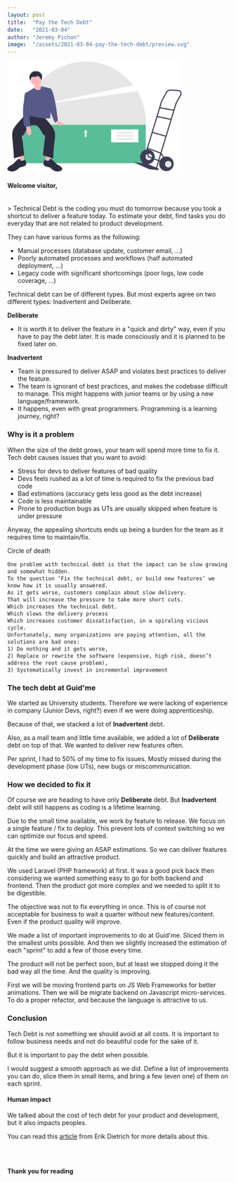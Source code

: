 ```yaml
---
layout: post
title:  "Pay the Tech Debt"
date:   "2021-03-04"
author: "Jeremy Pichon"
image:  "/assets/2021-03-04-pay-the-tech-debt/preview.svg"
---
```


<div class="center">
  <img src="/assets/2021-03-04-pay-the-tech-debt/preview.svg"
    style="height: 250px; object-fit: contain;"
    alt="Banner of the post"
  />
</div>

#### Welcome visitor,

<br />
> Technical Debt is the coding you must do tomorrow because you took a shortcut to deliver a feature today. 
To estimate your debt, find tasks you do everyday that are not related to product development.  

They can have various forms as the following: 
* Manual processes (database update, customer email, ...)
* Poorly automated processes and workflows (half automated deployment, ...)
* Legacy code with significant shortcomings (poor logs, low code coverage, ...)   

Technical debt can be of different types. But most experts agree on two different types: Inadvertent and Deliberate. 

**Deliberate**
- It is worth it to deliver the feature in a "quick and dirty" way, even if you have to pay the debt later. It is made consciously and it is planned to be fixed later on.

**Inadvertent** 
- Team is pressured to deliver ASAP and violates best practices to deliver the feature.
- The team is ignorant of best practices, and makes the codebase difficult to manage. This might happens with junior teams or by using a new language/framework.
- It happens, even with great programmers. Programming is a learning journey, right?   

### Why is it a problem

When the size of the debt grows, your team will spend more time to fix it.  
Tech debt causes issues that you want to avoid:
* Stress for devs to deliver features of bad quality
* Devs feels rushed as a lot of time is required to fix the previous bad code
* Bad estimations (accuracy gets less good as the debt increase)
* Code is less maintainable
* Prone to production bugs as UTs are usually skipped when feature is under pressure

Anyway, the appealing shortcuts ends up being a burden for the team as it requires time to maintain/fix. 

Circle of death

```
One problem with technical debt is that the impact can be slow growing and somewhat hidden.
To the question ‘Fix the technical debt, or build new features’ we know how it is usually answered.
As it gets worse, customers complain about slow delivery.
That will increase the pressure to take more short cuts.
Which increases the technical debt.
Which slows the delivery process
Which increases customer dissatisfaction, in a spiraling vicious cycle. 
Unfortunately, many organizations are paying attention, all the solutions are bad ones:
1) Do nothing and it gets worse,
2) Replace or rewrite the software (expensive, high risk, doesn’t address the root cause problem),
3) Systematically invest in incremental improvement
```

### The tech debt at Guid'me

We started as University students. Therefore we were lacking of  experience in company (Junior Devs, right?) even if we were doing apprenticeship. 

Because of that, we stacked a lot of **Inadvertent** debt. 

Also, as a mall team and little time available, we added a lot of **Deliberate** debt on top of that. We wanted to deliver new features often. 

Per sprint, I had to 50% of my time to fix issues. Mostly missed during the development phase (low UTs), new bugs or miscommunication.

### How we decided to fix it

Of course we are heading to have only **Deliberate** debt. But **Inadvertent** debt will still happens as coding is a lifetime learning.

Due to the small time available, we work by feature to release. We focus on a single feature / fix to deploy. This prevent lots of context switching so we can optimize our focus and speed.

At the time we were giving an ASAP estimations. So we can deliver features quickly and build an attractive product.

We used Laravel (PHP framework) at first. It was a good pick back then considering we wanted something easy to go for both backend and frontend. Then the product got more complex and we needed to split it to be digestible.

The objective was not to fix everything in once. This is of course not acceptable for business to wait a quarter without new features/content. Even if the product quality will improve. 

We made a list of important improvements to do at Guid'me. Sliced them in the smallest units possible. And then we slightly increased the estimation of each "sprint" to add a few of those every time.

The product will not be perfect soon, but at least we stopped doing it the bad way all the time. And the quality is improving. 

First we will be moving frontend parts on JS Web Frameworks for better animations.
Then we will be migrate backend on Javascript micro-services. To do a proper refactor, and because the language is attractive to us. 

### Conclusion

Tech Debt is not something we should avoid at all costs. It is important to follow business needs and not do beautiful code for the sake of it.

But it is important to pay the debt when possible.

I would suggest a smooth approach as we did. Define a list of improvements you can do, slice them in small items, and bring a few (even one) of them on each sprint.   

#### Human impact

We talked about the cost of tech debt for your product and development, but it also impacts peoples. 

You can read this [article](https://daedtech.com/human-cost-tech-debt/) from Erik Dietrich for more details about this. 
  
<br /><br />

**Thank you for reading**  
